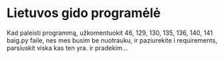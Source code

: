 # Lietuvos gido programėlė #

Kad paleisti programmą, užkomentuokit 46, 129, 130, 135, 136, 140, 141 baig.py faile,
nes mes busim be nuotrauku, ir paziurekite i requirements, parsiuskit viska
kas ten yra. ir pradekim...




